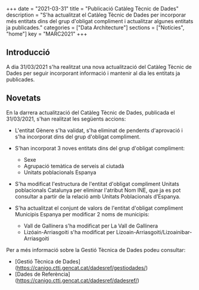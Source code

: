 +++
date        = "2021-03-31"
title       = "Publicació Catàleg Tècnic de Dades"
description = "S'ha actualitzat el Catàleg Tècnic de Dades per incorporar més entitats dins del grup d'obligat compliment i actualitzar algunes entitats ja publicades."
categories  = ["Data Architecture"]
sections    = ["Notícies", "home"]
key = "MARC2021"
+++

## Introducció

A dia 31/03/2021 s'ha realitzat una nova actualització del Catàleg Tècnic de Dades per seguir incorporant informació i mantenir al dia les entitats ja publicades.
 
## Novetats

En la darrera actualització del Catàleg Tècnic de Dades, publicada el 31/03/2021, s'han realitzat les següents accions:

- L'entitat Gènere s'ha validat, s'ha eliminat de pendents d'aprovació i s'ha incorporat dins del grup d'obligat compliment.

- S'han incorporat 3 noves entitats dins del grup d'obligat compliment:
  - Sexe
  - Agrupació temàtica de serveis al ciutadà
  - Unitats poblacionals Espanya
  
- S'ha modificat l'estructura de l'entitat d'obligat compliment Unitats poblacionals Catalunya per eliminar l'atribut Nom INE, que ja es pot consultar a partir de la relació amb Unitats Poblacionals d’Espanya. 

- S'ha actualitzat el conjunt de valors de l'entitat d'obligat compliment Municipis Espanya per modificar 2 noms de municipis:
  - Vall de Gallinera s'ha modificat per La Vall de Gallinera
  - Lizóain-Arriasgoiti s'ha modificat per Lizoain-Arriasgoiti/Lizoainibar-Arriasgoiti


Per a més informació sobre la Gestió Tècnica de Dades podeu consultar:

* [Gestió Tècnica de Dades] (https://canigo.ctti.gencat.cat/dadesref/gestiodades/)
* [Dades de Referència] (https://canigo.ctti.gencat.cat/dadesref/dadesref/)

